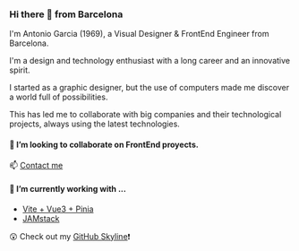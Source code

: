 ### Hi there 👋 from Barcelona

I'm Antonio Garcia (1969), a Visual Designer & FrontEnd Engineer from Barcelona.

I'm a design and technology enthusiast with a long career and an innovative spirit.

I started as a graphic designer, but the use of computers made me discover a world full of possibilities.

This has led me to collaborate with big companies and their technological projects, always using the latest technologies.


#### 👯 I’m looking to collaborate on FrontEnd proyects. 

📫 [Contact me ](https://www.linkedin.com/in/agarcia-bcn21/)

#### 🌱 I’m currently working with ...

- [Vite + Vue3 + Pinia](https://vuejs.org/)
- [JAMstack](https://jamstack.org)

<!--
**terremotoBCN/terremotoBCN** is a ✨ _special_ ✨ repository because its `README.md` (this file) appears on your GitHub profile.

Here are some ideas to get you started:

- 🔭 I’m currently working on ...
- 🌱 I’m currently learning ...
- 👯 I’m looking to collaborate on ...
- 🤔 I’m looking for help with ...
- 💬 Ask me about ...
- 📫 How to reach me: ...
- 😄 Pronouns: ...
- ⚡ Fun fact: ...
-->


😲 Check out my [GitHub Skyline](https://skyline.github.com/terremotoBCN/2021)❗ 
